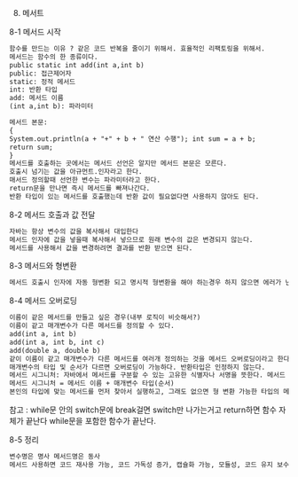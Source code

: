 8. 메서트

8-1 메서드 시작
```html
함수를 만드는 이유 ? 같은 코드 반복을 줄이기 위해서. 효율적인 리팩토링을 위해서.
메서드는 함수의 한 종류이다.
public static int add(int a,int b)
public: 접근제어자
static: 정적 메서드
int: 반환 타입
add: 메서드 이름
(int a,int b): 파라미터

메서드 본문:
{
System.out.println(a + "+" + b + " 연산 수행"); int sum = a + b;
return sum;
}
메서드를 호출하는 곳에서는 메서드 선언은 알지만 메서드 본문은 모른다.
호출시 넘기는 값을 아규먼트.인자라고 한다.
매서드 정의할때 선언한 변수는 파라미터라고 한다.
return문을 만나면 즉시 메서드를 빠져나간다.
반환 타입이 있는 메서드를 호출했는데 반환 값이 필요없다면 사용하지 않아도 된다.
```
8-2 메서드 호출과 값 전달
```html
자바는 항상 변수의 값을 복사해서 대입한다
메서드 인자에 값을 넣을때 복사해서 넣으므로 원래 변수의 값은 변경되지 않는다.
메서드를 사용해서 값을 변경하려면 결과를 반환 받으면 된다.
```
8-3 메서드와 형변환
```html
메서드 호출시 인자에 자동 형변환 되고 명시적 형변환을 해야 하는경우 하지 않으면 에러가 난다.
```
8-4 메서드 오버로딩
```html
이름이 같은 메서드를 만들고 싶은 경우(내부 로직이 비슷해서?)
이름이 같고 매개변수가 다른 메서드를 정의할 수 있다.
add(int a, int b)
add(int a, int b, int c)
add(double a, double b)
같이 이름이 같고 매개변수가 다른 메서드를 여러개 정의하는 것을 메서드 오버로딩이라고 한다.
매개변수의 타입 및 순서가 다르면 오버로딩이 가능하다. 반환타입은 인정하지 않는다.
메서드 시그니처: 자바에서 메서드를 구분할 수 있는 고유한 식별자나 서명을 뜻한다. 메서드 이름이 같아도 메서드 시그니처가 다르면 다른 메서드로 간주한다.
메서드 시그니처 = 메서드 이름 + 매개변수 타입(순서)
본인의 타입에 맞는 메서드를 먼저 찾아서 실행하고, 그래도 없으면 형 변환 가능한 타입의 메서드를 찾아서 실행한다.
```
참고 : while문 안의 switch문에 break걸면 switch만 나가는거고 return하면 함수 자체가 끝난다 while문을 포함한 함수가 끝난다.

8-5 정리
```html
변수명은 명사 메서드명은 동사
메서드 사용하면 코드 재사용 가능, 코드 가독성 증가, 캡슐화 가능, 모듈성, 코드 유지 보수 용이, 재사용 가능, 추상화 가능, 독립 테스트와 디버깅 가능
```